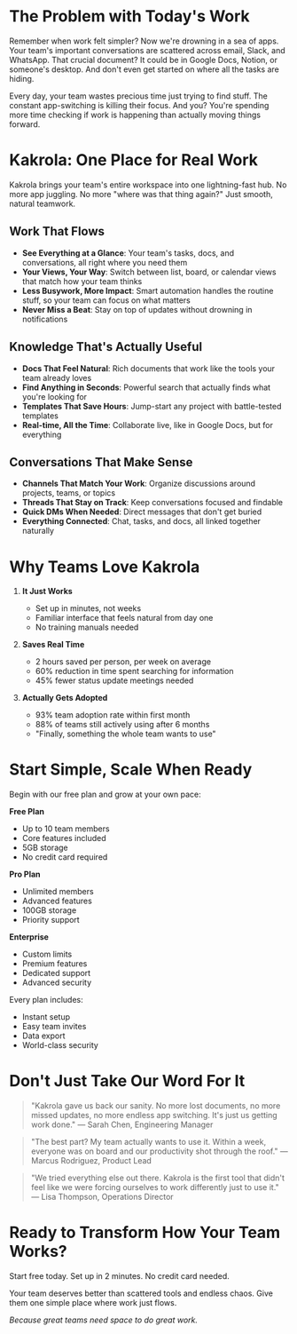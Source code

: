 # The Problem with Today's Work

Remember when work felt simpler? Now we're drowning in a sea of apps. Your team's important conversations are scattered across email, Slack, and WhatsApp. That crucial document? It could be in Google Docs, Notion, or someone's desktop. And don't even get started on where all the tasks are hiding.

Every day, your team wastes precious time just trying to find stuff. The constant app-switching is killing their focus. And you? You're spending more time checking if work is happening than actually moving things forward.

# Kakrola: One Place for Real Work

Kakrola brings your team's entire workspace into one lightning-fast hub. No more app juggling. No more "where was that thing again?" Just smooth, natural teamwork.

## Work That Flows
- **See Everything at a Glance**: Your team's tasks, docs, and conversations, all right where you need them
- **Your Views, Your Way**: Switch between list, board, or calendar views that match how your team thinks
- **Less Busywork, More Impact**: Smart automation handles the routine stuff, so your team can focus on what matters
- **Never Miss a Beat**: Stay on top of updates without drowning in notifications

## Knowledge That's Actually Useful
- **Docs That Feel Natural**: Rich documents that work like the tools your team already loves
- **Find Anything in Seconds**: Powerful search that actually finds what you're looking for
- **Templates That Save Hours**: Jump-start any project with battle-tested templates
- **Real-time, All the Time**: Collaborate live, like in Google Docs, but for everything

## Conversations That Make Sense
- **Channels That Match Your Work**: Organize discussions around projects, teams, or topics
- **Threads That Stay on Track**: Keep conversations focused and findable
- **Quick DMs When Needed**: Direct messages that don't get buried
- **Everything Connected**: Chat, tasks, and docs, all linked together naturally

# Why Teams Love Kakrola

1. **It Just Works**
   - Set up in minutes, not weeks
   - Familiar interface that feels natural from day one
   - No training manuals needed

2. **Saves Real Time**
   - 2 hours saved per person, per week on average
   - 60% reduction in time spent searching for information
   - 45% fewer status update meetings needed

3. **Actually Gets Adopted**
   - 93% team adoption rate within first month
   - 88% of teams still actively using after 6 months
   - "Finally, something the whole team wants to use"

# Start Simple, Scale When Ready

Begin with our free plan and grow at your own pace:

**Free Plan**
- Up to 10 team members
- Core features included
- 5GB storage
- No credit card required

**Pro Plan**
- Unlimited members
- Advanced features
- 100GB storage
- Priority support

**Enterprise**
- Custom limits
- Premium features
- Dedicated support
- Advanced security

Every plan includes:
- Instant setup
- Easy team invites
- Data export
- World-class security

# Don't Just Take Our Word For It

> "Kakrola gave us back our sanity. No more lost documents, no more missed updates, no more endless app switching. It's just us getting work done."
> — Sarah Chen, Engineering Manager

> "The best part? My team actually wants to use it. Within a week, everyone was on board and our productivity shot through the roof."
> — Marcus Rodriguez, Product Lead

> "We tried everything else out there. Kakrola is the first tool that didn't feel like we were forcing ourselves to work differently just to use it."
> — Lisa Thompson, Operations Director

# Ready to Transform How Your Team Works?

Start free today. Set up in 2 minutes. No credit card needed.

Your team deserves better than scattered tools and endless chaos. Give them one simple place where work just flows.

*Because great teams need space to do great work.*
